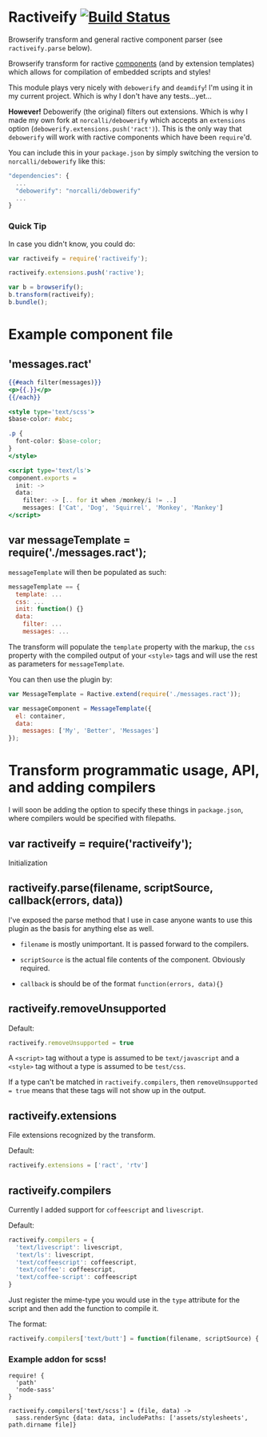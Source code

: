 # Ractiveify [![Build Status](https://travis-ci.org/norcalli/ractiveify.svg?branch=master)](https://travis-ci.org/norcalli/ractiveify)

Browserify transform and general ractive component parser (see `ractiveify.parse` below).

Browserify transform for ractive [components](http://docs.ractivejs.org/latest/components) (and by extension templates) which allows for compilation of embedded scripts and styles!

This module plays very nicely with `debowerify` and `deamdify`! I'm using it in my current project. Which is why I don't have any tests...yet...

**However!** Debowerify (the original) filters out extensions. Which is why I made my own fork at `norcalli/debowerify` which
accepts an `extensions` option (`debowerify.extensions.push('ract')`). This is the only way
that `debowerify` will work with ractive components which have been `require`'d.

You can include this in your `package.json` by simply switching the version to `norcalli/debowerify`
like this:
```js
"dependencies": {
  ...
  "debowerify": "norcalli/debowerify"
  ...
}
```

### Quick Tip
In case you didn't know, you could do:
```js
var ractiveify = require('ractiveify');

ractiveify.extensions.push('ractive');

var b = browserify();
b.transform(ractiveify);
b.bundle();
```

# Example component file

## 'messages.ract'
```hbs
{{#each filter(messages)}}
<p>{{.}}</p>
{{/each}}

<style type='text/scss'>
$base-color: #abc;

.p {
  font-color: $base-color;
}
</style>

<script type='text/ls'>
component.exports =
  init: ->
  data:
    filter: -> [.. for it when /monkey/i != ..]
    messages: ['Cat', 'Dog', 'Squirrel', 'Monkey', 'Mankey']
</script>
```

## var messageTemplate = require('./messages.ract');

`messageTemplate` will then be populated as such:
```js
messageTemplate == {
  template: ...
  css: ...
  init: function() {}
  data:
    filter: ...
    messages: ...
```

The transform will populate the `template` property with the markup, the
`css` property with the compiled output of your `<style>` tags and will
use the rest as parameters for `messageTemplate`.

You can then use the plugin by:
```js
var MessageTemplate = Ractive.extend(require('./messages.ract'));

var messageComponent = MessageTemplate({
  el: container,
  data:
    messages: ['My', 'Better', 'Messages']
});
```

# Transform programmatic usage, API, and adding compilers

I will soon be adding the option to specify these things in `package.json`,
where compilers would be specified with filepaths.

## var ractiveify = require('ractiveify');

Initialization

## ractiveify.parse(filename, scriptSource, callback(errors, data))

I've exposed the parse method that I use in case anyone wants to use
this plugin as the basis for anything else as well.

- `filename` is mostly unimportant. It is passed forward to the compilers.

- `scriptSource` is the actual file contents of the component. Obviously required.

- `callback` is should be of the format `function(errors, data){}`

## ractiveify.removeUnsupported

Default:
```js
ractiveify.removeUnsupported = true
```

A `<script>` tag without a type is assumed to be `text/javascript` and a
`<style>` tag without a type is assumed to be `test/css`.

If a type can't be matched in `ractiveify.compilers`, then `removeUnsupported = true`
means that these tags will not show up in the output.

## ractiveify.extensions

File extensions recognized by the transform.

Default:
```js
ractiveify.extensions = ['ract', 'rtv']
```

## ractiveify.compilers

Currently I added support for `coffeescript` and `livescript`.

Default:
```js
ractiveify.compilers = {
  'text/livescript': livescript,
  'text/ls': livescript,
  'text/coffeescript': coffeescript,
  'text/coffee': coffeescript,
  'text/coffee-script': coffeescript
}
```

Just register the mime-type you would use in the `type` attribute for the script
and then add the function to compile it.

The format:
```js
ractiveify.compilers['text/butt'] = function(filename, scriptSource) {...}
```

### Example addon for scss!

```ls
require! {
  'path'
  'node-sass'
}

ractiveify.compilers['text/scss'] = (file, data) ->
  sass.renderSync {data: data, includePaths: ['assets/stylesheets', path.dirname file]}
```
